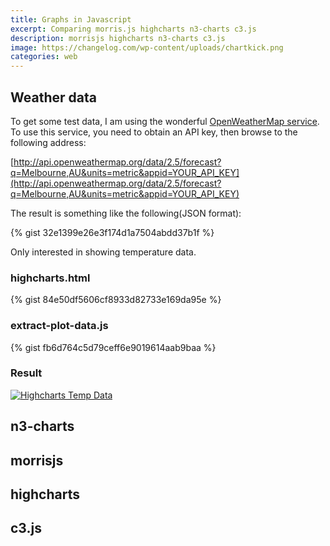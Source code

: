 ```yaml
---
title: Graphs in Javascript
excerpt: Comparing morris.js highcharts n3-charts c3.js
description: morrisjs highcharts n3-charts c3.js
image: https://changelog.com/wp-content/uploads/chartkick.png
categories: web
---
```


## Weather data

To get some test data, I am using the wonderful [OpenWeatherMap service](https://openweathermap.org/api). To use this service, you need to obtain an API key, then browse to the following address:

[http://api.openweathermap.org/data/2.5/forecast?q=Melbourne,AU&units=metric&appid=YOUR_API_KEY](http://api.openweathermap.org/data/2.5/forecast?q=Melbourne,AU&units=metric&appid=YOUR_API_KEY)

The result is something like the following(JSON format):

{% gist 32e1399e26e3f174d1a7504abdd37b1f %}

Only interested in showing temperature data. 

### highcharts.html
{% gist 84e50df5606cf8933d82733e169da95e %}


### extract-plot-data.js
{% gist fb6d764c5d79ceff6e9019614aab9baa %}

### Result
[![Highcharts Temp Data](https://raw.githubusercontent.com/raspberrypisig/raspberrypisig.github.io/master/assets/images/highcharts.jpg)](https://raw.githubusercontent.com/raspberrypisig/raspberrypisig.github.io/master/assets/images/highcharts.jpg)


## n3-charts


## morrisjs


## highcharts

## c3.js

